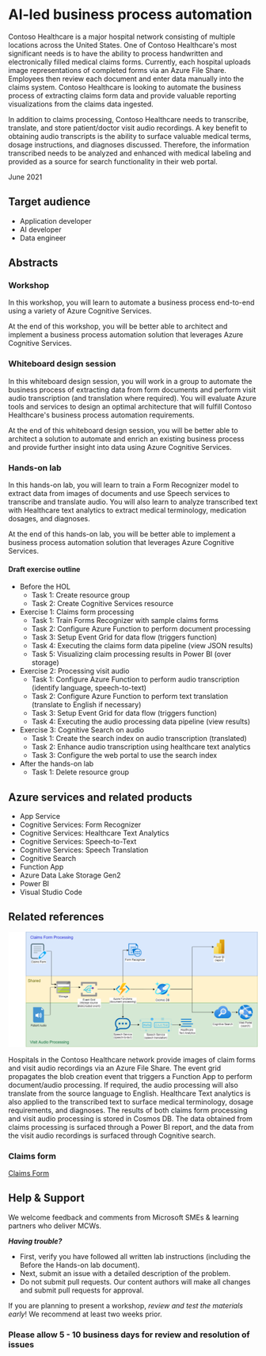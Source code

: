 # AI-led business process automation

Contoso Healthcare is a major hospital network consisting of multiple locations across the United States. One of Contoso Healthcare's most significant needs is to have the ability to process handwritten and electronically filled medical claims forms. Currently, each hospital uploads image representations of completed forms via an Azure File Share. Employees then review each document and enter data manually into the claims system. Contoso Healthcare is looking to automate the business process of extracting claims form data and provide valuable reporting visualizations from the claims data ingested. 

In addition to claims processing, Contoso Healthcare needs to transcribe, translate, and store patient/doctor visit audio recordings. A key benefit to obtaining audio transcripts is the ability to surface valuable medical terms, dosage instructions, and diagnoses discussed. Therefore, the information transcribed needs to be analyzed and enhanced with medical labeling and provided as a source for search functionality in their web portal.

June 2021

## Target audience

- Application developer
- AI developer
- Data engineer

## Abstracts

### Workshop

In this workshop, you will learn to automate a business process end-to-end using a variety of Azure Cognitive Services.

At the end of this workshop, you will be better able to architect and implement a business process automation solution that leverages Azure Cognitive Services.

### Whiteboard design session

In this whiteboard design session, you will work in a group to automate the business process of extracting data from form documents and perform visit audio transcription (and translation where required). You will evaluate Azure tools and services to design an optimal architecture that will fulfill Contoso Healthcare's business process automation requirements.

At the end of this whiteboard design session, you will be better able to architect a solution to automate and enrich an existing business process and provide further insight into data using Azure Cognitive Services.

### Hands-on lab

In this hands-on lab, you will learn to train a Form Recognizer model to extract data from images of documents and use Speech services to transcribe and translate audio. You will also learn to analyze transcribed text with Healthcare text analytics to extract medical terminology, medication dosages, and diagnoses.

At the end of this hands-on lab, you will be better able to implement a business process automation solution that leverages Azure Cognitive Services.

#### Draft exercise outline
- Before the HOL
  - Task 1: Create resource group
  - Task 2: Create Cognitive Services resource
- Exercise 1: Claims form processing
  - Task 1: Train Forms Recognizer with sample claims forms
  - Task 2: Configure Azure Function to perform document processing
  - Task 3: Setup Event Grid for data flow (triggers function)
  - Task 4: Executing the claims form data pipeline (view JSON results)
  - Task 5: Visualizing claim processing results in Power BI (over storage)
- Exercise 2: Processing visit audio
  - Task 1: Configure Azure Function to perform audio transcription (identify language, speech-to-text)
  - Task 2: Configure Azure Function to perform text translation (translate to English if necessary)
  - Task 3: Setup Event Grid for data flow (triggers function)
  - Task 4: Executing the audio processing data pipeline (view results)
- Exercise 3: Cognitive Search on audio
  - Task 1: Create the search index on audio transcription (translated)
  - Task 2: Enhance audio transcription using healthcare text analytics
  - Task 3: Configure the web portal to use the search index
- After the hands-on lab
  - Task 1: Delete resource group

## Azure services and related products

- App Service
- Cognitive Services: Form Recognizer
- Cognitive Services: Healthcare Text Analytics
- Cognitive Services: Speech-to-Text
- Cognitive Services: Speech Translation
- Cognitive Search
- Function App
- Azure Data Lake Storage Gen2
- Power BI
- Visual Studio Code

## Related references

![The solution architecture diagram as described in the paragraph that follows.](Media/architecture.png "Solution architecture")

Hospitals in the Contoso Healthcare network provide images of claim forms and visit audio recordings via an Azure File Share. The event grid propagates the blob creation event that triggers a Function App to perform document/audio processing. If required, the audio processing will also translate from the source language to English. Healthcare Text analytics is also applied to the transcribed text to surface medical terminology, dosage requirements, and diagnoses. The results of both claims form processing and visit audio processing is stored in Cosmos DB. The data obtained from claims processing is surfaced through a Power BI report, and the data from the visit audio recordings is surfaced through Cognitive search.

### Claims form
[Claims Form](Media/HealthClaimForm.pdf)


## Help & Support

We welcome feedback and comments from Microsoft SMEs & learning partners who deliver MCWs.  

***Having trouble?***

- First, verify you have followed all written lab instructions (including the Before the Hands-on lab document).
- Next, submit an issue with a detailed description of the problem.
- Do not submit pull requests. Our content authors will make all changes and submit pull requests for approval.  

If you are planning to present a workshop, *review and test the materials early*! We recommend at least two weeks prior.

### Please allow 5 - 10 business days for review and resolution of issues
